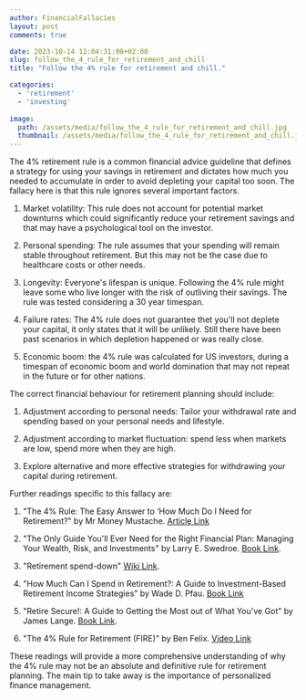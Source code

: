 ```yaml
---
author: FinancialFallacies
layout: post
comments: true

date: 2023-10-14 12:04:31:00+02:00  
slug: follow_the_4_rule_for_retirement_and_chill
title: "Follow the 4% rule for retirement and chill."

categories:
  - 'retirement'
  - 'investing'
  
image:
  path: /assets/media/follow_the_4_rule_for_retirement_and_chill.jpg
  thumbnail: /assets/media/follow_the_4_rule_for_retirement_and_chill.jpg
---
```


The 4% retirement rule is a common financial advice guideline that defines a strategy for using your savings in retirement and dictates how much you needed to accumulate in order to avoid depleting your capital too soon. The fallacy here is that this rule ignores several important factors.

1. Market volatility: This rule does not account for potential market downturns which could significantly reduce your retirement savings and that may have a psychological tool on the investor.

2. Personal spending: The rule assumes that your spending will remain stable throughout retirement. But this may not be the case due to healthcare costs or other needs.

3. Longevity: Everyone's lifespan is unique. Following the 4% rule might leave some who live longer with the risk of outliving their savings. The rule was tested considering a 30 year timespan.

4. Failure rates: The 4% rule does not guarantee thet you'll not deplete your capital, it only states that it will be unlikely. Still there have been past scenarios in which depletion happened or was really close.

5. Economic boom: the 4% rule was calculated for US investors, during a timespan of economic boom and world domination that may not repeat in the future or for other nations.

The correct financial behaviour for retirement planning should include:

1. Adjustment according to personal needs: Tailor your withdrawal rate and spending based on your personal needs and lifestyle.

2. Adjustment according to market fluctuation: spend less when markets are low, spend more when they are high.

3. Explore alternative and more effective strategies for withdrawing your capital during retirement.

Further readings specific to this fallacy are:

1. "The 4% Rule: The Easy Answer to ‘How Much Do I Need for Retirement?" by Mr Money Mustache. [Article Link](https://www.mrmoneymustache.com/2012/05/29/how-much-do-i-need-for-retirement/)
   
2. "The Only Guide You'll Ever Need for the Right Financial Plan: Managing Your Wealth, Risk, and Investments" by Larry E. Swedroe. [Book Link](https://www.amazon.com/Only-Guide-Youll-Right-Financial-ebook/dp/B003VIWROU).

3.  "Retirement spend-down" [Wiki Link](https://en.wikipedia.org/wiki/Retirement_spend-down).

4. "How Much Can I Spend in Retirement?: A Guide to Investment-Based Retirement Income Strategies" by Wade D. Pfau. [Book Link](https://www.amazon.com/How-Much-Spend-Retirement-Investment-Based/dp/1945640022)

6. "Retire Secure!: A Guide to Getting the Most out of What You've Got" by James Lange. [Book Link](https://www.amazon.com/Retire-Secure-Guide-Getting-Youve/dp/0990358836).

7. "The 4% Rule for Retirement (FIRE)" by Ben Felix. [Video Link](https://youtu.be/z7rH7h7ljHg?si=AKTyjAP5BpQsuApY)
   
These readings will provide a more comprehensive understanding of why the 4% rule may not be an absolute and definitive rule for retirement planning. The main tip to take away is the importance of personalized finance management.
